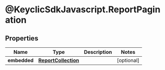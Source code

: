 # @KeyclicSdkJavascript.ReportPagination

## Properties
Name | Type | Description | Notes
------------ | ------------- | ------------- | -------------
**embedded** | [**ReportCollection**](ReportCollection.md) |  | [optional] 


